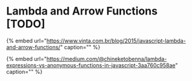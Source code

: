 # Lambda and Arrow Functions \[TODO\]

{% embed url="https://www.vinta.com.br/blog/2015/javascript-lambda-and-arrow-functions/" caption="" %}

{% embed url="https://medium.com/@chineketobenna/lambda-expressions-vs-anonymous-functions-in-javascript-3aa760c958ae" caption="" %}


